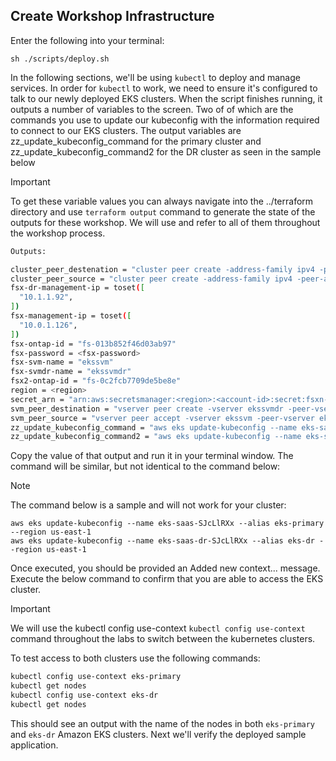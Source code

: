 ## Create Workshop Infrastructure
Enter the following into your terminal:
```shell
sh ./scripts/deploy.sh
```
In the following sections, we'll be using `kubectl` to deploy and manage services. In order for `kubectl` to work, we need to ensure it's configured to talk to our newly deployed EKS clusters. When the script finishes running, it outputs a number of variables to the screen. Two of of which are the commands you use to update our kubeconfig with the information required to connect to our EKS clusters. The output variables are zz_update_kubeconfig_command for the primary cluster and zz_update_kubeconfig_command2 for the DR cluster as seen in the sample below
> [!IMPORTANT]
> To get these variable values you can always navigate into the ../terraform directory and use `terraform output` command to generate the state of the outputs for these workshop. We will use and refer to all of them throughout the workshop process.

```bash
Outputs:

cluster_peer_destenation = "cluster peer create -address-family ipv4 -peer-addrs 10.0.1.139,10.0.1.232"
cluster_peer_source = "cluster peer create -address-family ipv4 -peer-addrs 10.1.1.10,10.1.1.136"
fsx-dr-management-ip = toset([
  "10.1.1.92",
])
fsx-management-ip = toset([
  "10.0.1.126",
])
fsx-ontap-id = "fs-013b852f46d03ab97"
fsx-password = <fsx-password>
fsx-svm-name = "ekssvm"
fsx-svmdr-name = "ekssvmdr"
fsx2-ontap-id = "fs-0c2fcb7709de5be8e"
region = <region>
secret_arn = "arn:aws:secretsmanager:<region>:<account-id>:secret:fsxn-password-secret-SJcLlRXx-yY0pCt"
svm_peer_destination = "vserver peer create -vserver ekssvmdr -peer-vserver ekssvm -peer-cluster FsxId013b852f46d03ab97 -applications snapmirror"
svm_peer_source = "vserver peer accept -vserver ekssvm -peer-vserver ekssvmdr"
zz_update_kubeconfig_command = "aws eks update-kubeconfig --name eks-saas-SJcLlRXx --alias eks-primary --region us-east-1"
zz_update_kubeconfig_command2 = "aws eks update-kubeconfig --name eks-saas-dr-SJcLlRXx --alias eks-dr --region us-east-1"
```
Copy the value of that output and run it in your terminal window. The command will be similar, but not identical to the command below:
> [!NOTE] 
> The command below is a sample and will not work for your cluster:
```shell
aws eks update-kubeconfig --name eks-saas-SJcLlRXx --alias eks-primary --region us-east-1
aws eks update-kubeconfig --name eks-saas-dr-SJcLlRXx --alias eks-dr --region us-east-1
```
Once executed, you should be provided an Added new context... message. Execute the below command to confirm that you are able to access the EKS cluster.
> [!IMPORTANT]
> We will use the kubectl config use-context `kubectl config use-context` command throughout the labs to switch between the kubernetes clusters.

To test access to both clusters use the following commands:
```bash
kubectl config use-context eks-primary
kubectl get nodes
kubectl config use-context eks-dr
kubectl get nodes
```
This should see an output with the name of the nodes in both `eks-primary` and `eks-dr` Amazon EKS clusters. Next we'll verify the deployed sample application.  